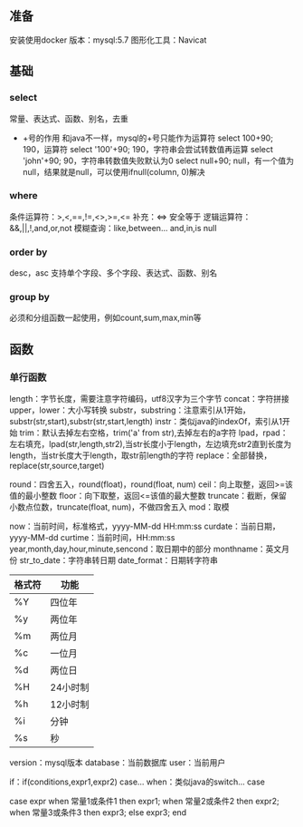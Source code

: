 ## 准备

安装使用docker
版本：mysql:5.7
图形化工具：Navicat

## 基础

### select

常量、表达式、函数、别名，去重

* +号的作用
和java不一样，mysql的+号只能作为运算符
select 100+90;   190，运算符
select '100'+90;  190，字符串会尝试转数值再运算
select 'john'+90;  90，字符串转数值失败默认为0
select null+90;  null，有一个值为null，结果就是null，可以使用ifnull(column, 0)解决

### where

条件运算符：>,<,==,!=,<>,>=,<=
    补充：<=>  安全等于
逻辑运算符：&&,||,!,and,or,not
模糊查询：like,between... and,in,is null

### order by
desc，asc
支持单个字段、多个字段、表达式、函数、别名

### group by
必须和分组函数一起使用，例如count,sum,max,min等

## 函数

### 单行函数
length：字节长度，需要注意字符编码，utf8汉字为三个字节
concat：字符拼接
upper，lower：大小写转换
substr，substring：注意索引从1开始，substr(str,start),substr(str,start,length)
instr：类似java的indexOf，索引从1开始
trim：默认去掉左右空格，trim('a' from str),去掉左右的a字符
lpad，rpad：左右填充，lpad(str,length,str2),当str长度小于length，左边填充str2直到长度为length，当str长度大于length，取str前length的字符
replace：全部替换，replace(str,source,target)

round：四舍五入，round(float)，round(float, num)
ceil：向上取整，返回>=该值的最小整数
floor：向下取整，返回<=该值的最大整数
truncate：截断，保留小数点位数，truncate(float, num)，不做四舍五入
mod：取模

now：当前时间，标准格式，yyyy-MM-dd HH:mm:ss
curdate：当前日期，yyyy-MM-dd
curtime：当前时间，HH:mm:ss
year,month,day,hour,minute,sencond：取日期中的部分
monthname：英文月份
str_to_date：字符串转日期
date_format：日期转字符串

|格式符|功能|
|---|---|
|%Y|四位年|
|%y|两位年|
|%m|两位月|
|%c|一位月|
|%d|两位日|
|%H|24小时制|
|%h|12小时制|
|%i|分钟|
|%s|秒|

version：mysql版本
database：当前数据库
user：当前用户

if：if(conditions,expr1,expr2)
case... when：类似java的switch... case

case expr
when 常量1或条件1 then expr1;
when 常量2或条件2 then expr2;
when 常量3或条件3 then expr3;
else expr3;
end

